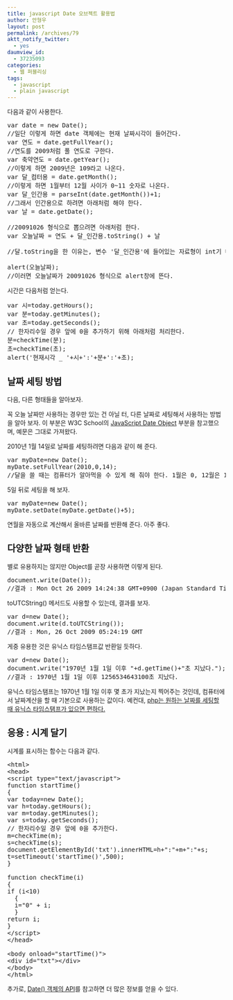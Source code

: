 ```yaml
---
title: javascript Date 오브젝트 활용법
author: 안형우
layout: post
permalink: /archives/79
aktt_notify_twitter:
  - yes
daumview_id:
  - 37235093
categories:
  - 웹 퍼블리싱
tags:
  - javascript
  - plain javascript
---
```

다음과 같이 사용한다.

<pre class="brush: jscript;" title="code">var date = new Date(); 
//일단 이렇게 하면 date 객체에는 현재 날짜시각이 들어간다.
var 연도 = date.getFullYear();
//연도를 2009처럼 풀 연도로 구한다.
var 축약연도 = date.getYear();
//이렇게 하면 2009년은 109라고 나온다.
var 달_컴터용 = date.getMonth();
//이렇게 하면 1월부터 12월 사이가 0~11 숫자로 나온다.
var 달_인간용 = parseInt(date.getMonth())+1;
//그래서 인간용으로 하려면 아래처럼 해야 한다.
var 날 = date.getDate();

//20091026 형식으로 뽑으려면 아래처럼 한다.
var 오늘날짜 = 연도 + 달_인간용.toString() + 날

//달.toString을 한 이유는, 변수 '달_인간용'에 들어있는 자료형이 int기 때문이다. 자바 스크립트는 유연한 자료형을 사용하는데, 애초에 var a = "1" 이런 식으로 줘도 a+1을 을 연산하라고 하면 2를 반환한다. 그래서 숫자를 문자로 인식시키려면 a+''+1 이런 식으로 써줘서 중간에 문자형을 하나 넣어 주던가, 아니면 a.toString() 이런 식으로 문자형으로 명시를 해줘야 한다.

alert(오늘날짜);
//이러면 오늘날짜가 20091026 형식으로 alert창에 뜬다.</pre>

시간은 다음처럼 얻는다.

<pre class="brush: jscript;" title="code">var 시=today.getHours();
var 분=today.getMinutes();
var 초=today.getSeconds();
// 한자리수일 경우 앞에 0을 추가하기 위해 아래처럼 처리한다.
분=checkTime(분);
초=checkTime(초);
alert('현재시각 _ '+시+':'+분+':'+초);</pre>

## 날짜 세팅 방법

다음, 다른 형태들을 알아보자.

꼭 오늘 날짜만 사용하는 경우만 있는 건 아닐 터, 다른 날짜로 세팅해서 사용하는 방법을 알아 보자. 이 부분은 W3C School의 <a href="http://www.w3schools.com/JS/js_obj_date.asp" target="_blank">JavaScript Date Object</a> 부분을 참고했으며, 예문은 그대로 가져왔다.

2010년 1월 14일로 날짜를 세팅하려면 다음과 같이 해 준다.

<pre class="brush: jscript;" title="code">var myDate=new Date();
myDate.setFullYear(2010,0,14);
//달을 쓸 때는 컴퓨터가 알아먹을 수 있게 해 줘야 한다. 1월은 0, 12월은 11 이런 식이다. 즉, 인간이 알아먹는 달에서 -1을 해 줘야 한다.</pre>

5일 뒤로 세팅을 해 보자.

<pre class="brush: jscript;" title="code">var myDate=new Date();
myDate.setDate(myDate.getDate()+5);</pre>

연월을 자동으로 계산해서 올바른 날짜를 반환해 준다. 아주 좋다.

## 다양한 날짜 형태 반환

별로 유용하지는 않지만 Object를 곧장 사용하면 이렇게 된다.

<pre class="brush: jscript;" title="code">document.write(Date());
//결과 : Mon Oct 26 2009 14:24:38 GMT+0900 (Japan Standard Time)</pre>

toUTCString() 메서드도 사용할 수 있는데, 결과를 보자.

<pre class="brush: jscript;" title="code">var d=new Date();
document.write(d.toUTCString());
//결과 : Mon, 26 Oct 2009 05:24:19 GMT</pre>

게중 유용한 것은 유닉스 타임스탬프값 반환일 듯하다.

<pre class="brush: jscript;" title="code">var d=new Date();
document.write("1970년 1월 1일 이후 "+d.getTime()+"초 지났다.");
//결과 : 1970년 1월 1일 이후 1256534643100초 지났다.</pre>

유닉스 타임스탬프는 1970년 1월 1일 이후 몇 초가 지났는지 찍어주는 것인데, 컴퓨터에서 날짜계산을 할 때 기본으로 사용하는 값이다. 예컨대, <a title="PHP date()함수 로직" href="http://mytory.textcube.com/entry/php-date%ED%95%A8%EC%88%98-%EB%A1%9C%EC%A7%81" target="_blank">php는 원하는 날짜를 세팅할 때 유닉스 타임스탬프가 있으면 편하다.</a>

## 응용 : 시계 달기

시계를 표시하는 함수는 다음과 같다.

<pre class="brush: jscript;" title="code">&lt;html&gt;
&lt;head&gt;
&lt;script type="text/javascript"&gt;
function startTime()
{
var today=new Date();
var h=today.getHours();
var m=today.getMinutes();
var s=today.getSeconds();
// 한자리수일 경우 앞에 0을 추가한다.
m=checkTime(m);
s=checkTime(s);
document.getElementById('txt').innerHTML=h+":"+m+":"+s;
t=setTimeout('startTime()',500);
}

function checkTime(i)
{
if (i&lt;10)
  {
  i="0" + i;
  }
return i;
}
&lt;/script&gt;
&lt;/head&gt;

&lt;body onload="startTime()"&gt;
&lt;div id="txt"&gt;&lt;/div&gt;
&lt;/body&gt;
&lt;/html&gt;</pre>

추가로, <a href="http://www.w3schools.com/jsref/jsref_obj_date.asp" target="_blank">Date() 객체의 API</a>를 참고하면 더 많은 정보를 얻을 수 있다.